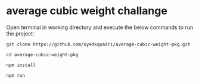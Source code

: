 # average cubic weight challange
Open terminal in working directory and execute the below commands to run the project:

    git clone https://github.com/syedkquadri/average-cubic-weight-pkg.git

    cd average-cubic-weight-pkg

    npm install

    npm run
